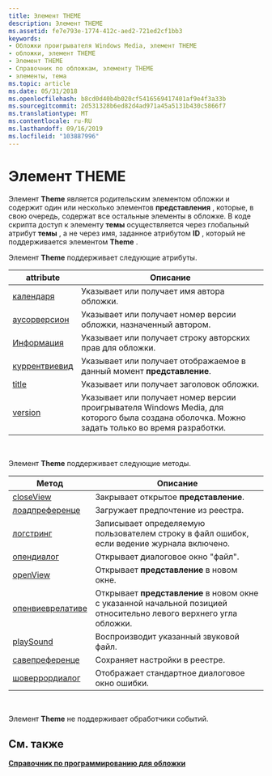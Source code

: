 ```yaml
---
title: Элемент THEME
description: Элемент THEME
ms.assetid: fe7e793e-1774-412c-aed2-721ed2cf1bb3
keywords:
- Обложки проигрывателя Windows Media, элемент THEME
- обложки, элемент THEME
- Элемент THEME
- Справочник по обложкам, элементу THEME
- элементы, тема
ms.topic: article
ms.date: 05/31/2018
ms.openlocfilehash: b8cd0d40b4b020cf5416569417401af9e4f3a33b
ms.sourcegitcommit: 2d531328b6ed82d4ad971a45a5131b430c5866f7
ms.translationtype: MT
ms.contentlocale: ru-RU
ms.lasthandoff: 09/16/2019
ms.locfileid: "103887996"
---
```

# <a name="theme-element"></a>Элемент THEME

Элемент **Theme** является родительским элементом обложки и содержит один или несколько элементов **представления** , которые, в свою очередь, содержат все остальные элементы в обложке. В коде скрипта доступ к элементу **темы** осуществляется через глобальный атрибут **темы** , а не через имя, заданное атрибутом **ID** , который не поддерживается элементом **Theme** .

Элемент **Theme** поддерживает следующие атрибуты.



| attribute                                | Описание                                                                                                                     |
|------------------------------------------|---------------------------------------------------------------------------------------------------------------------------------|
| [календаря](theme-author.md)               | Указывает или получает имя автора обложки.                                                                      |
| [аусорверсион](theme-authorversion.md) | Указывает или получает номер версии обложки, назначенный автором.                                                |
| [Информация](theme-copyright.md)         | Указывает или получает строку авторских прав для обложки.                                                                       |
| [куррентвиевид](theme-currentviewid.md) | Указывает или получает отображаемое в данный момент **представление**.                                                                        |
| [title](theme-title.md)                 | Указывает или получает заголовок обложки.                                                                                   |
| [version](theme-version.md)             | Указывает или получает номер версии проигрывателя Windows Media, для которого была создана оболочка. Можно задать только во время разработки. |



 

Элемент **Theme** поддерживает следующие методы.



| Метод                                         | Описание                                                                                                     |
|------------------------------------------------|-----------------------------------------------------------------------------------------------------------------|
| [closeView](theme-closeview.md)               | Закрывает открытое **представление**.                                                                                        |
| [лоадпреференце](theme-loadpreference.md)     | Загружает предпочтение из реестра.                                                                           |
| [логстринг](theme-logstring.md)               | Записывает определяемую пользователем строку в файл ошибок, если ведение журнала включено.                                            |
| [опендиалог](theme-opendialog.md)             | Открывает диалоговое окно "файл".                                                                                        |
| [openView](theme-openview.md)                 | Открывает **представление** в новом окне.                                                                               |
| [опенвиеврелативе](theme-openviewrelative.md) | Открывает **представление** в новом окне с указанной начальной позицией относительно левого верхнего угла обложки. |
| [playSound](theme-playsound.md)               | Воспроизводит указанный звуковой файл.                                                                                 |
| [савепреференце](theme-savepreference.md)     | Сохраняет настройки в реестре.                                                                             |
| [шоверрордиалог](theme-showerrordialog.md)   | Отображает стандартное диалоговое окно ошибки.                                                                         |



 

Элемент **Theme** не поддерживает обработчики событий.

## <a name="related-topics"></a>См. также

<dl> <dt>

[**Справочник по программированию для обложки**](skin-programming-reference.md)
</dt> </dl>

 

 




